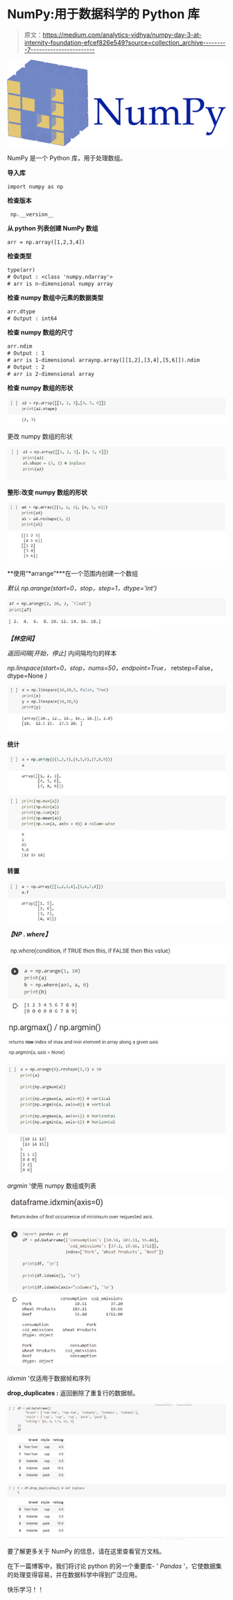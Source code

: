 # NumPy:用于数据科学的 Python 库

> 原文：<https://medium.com/analytics-vidhya/numpy-day-3-at-internity-foundation-efcef826e549?source=collection_archive---------7----------------------->

![](img/45b5b58f496e2ca2a37aadd7dabeaf01.png)

NumPy 是一个 Python 库，用于处理数组。

**导入库**

```
import numpy as np
```

**检查版本**

```
 np.__version__
```

**从 python 列表创建 NumPy 数组**

```
arr = np.array([1,2,3,4])
```

**检查类型**

```
type(arr)
# Output : <class 'numpy.ndarray'>
# arr is n-dimensional numpy array
```

**检查 numpy 数组中元素的数据类型**

```
arr.dtype
# Output : int64
```

**检查 numpy 数组的尺寸**

```
arr.ndim
# Output : 1 
# arr is 1-dimensional arraynp.array([[1,2],[3,4],[5,6]]).ndim
# Output : 2
# arr is 2-dimensional array
```

**检查 numpy 数组的形状**

![](img/863d863ea0ff6bea2051a1877636ebf6.png)

更改 numpy 数组的形状

![](img/ee492d5cf1b9b937bb100972ad41c09a.png)

**整形:改变 numpy 数组的形状**

![](img/8c3e6ee37ad8a0f0d5c901f622cf854f.png)

**使用“*arrange”***在一个范围内创建一个数组

*默认 np.arange(start=0，stop，step=1，dtype='int')*

![](img/f3c9457abdb54fa59532c978d2a2be75.png)

***【林空间】***

*返回间隔[开始，停止]* 内间隔均匀的样本

*np.linspace(start=0，stop，nums=50，endpoint=True，* retstep=False，dtype=None *)*

![](img/4442ee1edce878989fa158505188c56b.png)

**统计**

![](img/232d74ddf403458426693981d29250e7.png)

**转置**

![](img/27515ba6160d9eec4cecdbbd422bbff7.png)

***【NP . where】***

![](img/d13467422a1186ab2225bc18264db94e.png)![](img/fa0fe6643fadc9631248f0f074911b49.png)

*argmin* '使用 numpy 数组或列表

![](img/22449a2f342ef62be37ef12204071ef1.png)

*idxmin* '仅适用于数据帧和序列

**drop_duplicates :** 返回删除了重复行的数据帧。

![](img/1a12eec7d0a380e9f9f824bbae0c3ed8.png)

要了解更多关于 NumPy 的信息，请在这里查看官方文档。

在下一篇博客中，我们将讨论 python 的另一个重要库- ' *Pandas* '，它使数据集的处理变得容易，并在数据科学中得到广泛应用。

快乐学习！！